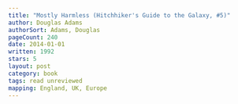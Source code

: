 ```yaml
---
title: "Mostly Harmless (Hitchhiker's Guide to the Galaxy, #5)"
author: Douglas Adams
authorSort: Adams, Douglas
pageCount: 240
date: 2014-01-01
written: 1992
stars: 5
layout: post
category: book
tags: read unreviewed
mapping: England, UK, Europe
---
```

